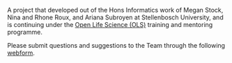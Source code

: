 
A project that developed out of the Hons Informatics work of Megan Stock, Nina and Rhone Roux, and Ariana Subroyen at Stellenbosch University, and is continuing under the [Open Life Science (OLS)](https://openlifesci.org/ols-6) training and mentoring programme.

Please submit questions and suggestions to the Team through the following [webform](https://forms.office.com/r/qvKb6bfwaW).
